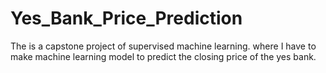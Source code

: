 # Yes_Bank_Price_Prediction
The is a capstone project of supervised machine learning. where I have to make machine learning model to predict the closing price of the yes bank.
